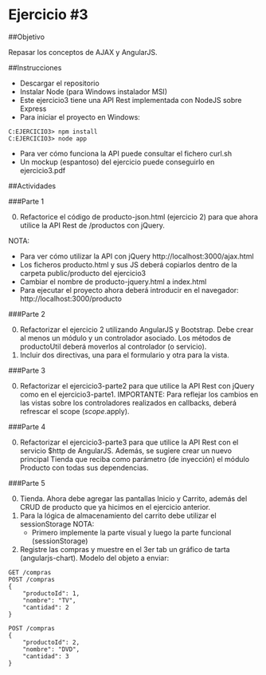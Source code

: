 Ejercicio #3
============

##Objetivo

Repasar los conceptos de AJAX y AngularJS.

##Instrucciones

- Descargar el repositorio
- Instalar Node (para Windows instalador MSI)
- Este ejercicio3 tiene una API Rest implementada con NodeJS sobre Express
- Para iniciar el proyecto en Windows:
```
C:EJERCICIO3> npm install
C:EJERCICIO3> node app
```
- Para ver cómo funciona la API puede consultar el fichero curl.sh
- Un mockup (espantoso) del ejercicio puede conseguirlo en ejercicio3.pdf

##Actividades


###Parte 1

0. Refactorice el código de producto-json.html (ejercicio 2) para que ahora utilice la API Rest de /productos con jQuery.

NOTA:
- Para ver cómo utilizar la API con jQuery
	http://localhost:3000/ajax.html
- Los ficheros producto.html y sus JS deberá copiarlos dentro de la carpeta public/producto del ejercicio3
- Cambiar el nombre de producto-jquery.html a index.html
- Para ejecutar el proyecto ahora deberá introducir en el navegador:
	http://localhost:3000/producto

###Parte 2

0. Refactorizar el ejercicio 2 utilizando AngularJS y Bootstrap. Debe crear al menos un módulo y un controlador asociado. Los métodos de productoUtil deberá moverlos al controlador (o servicio).
0. Incluir dos directivas, una para el formulario y otra para la vista.

###Parte 3

0. Refactorizar el ejercicio3-parte2 para que utilice la API Rest con jQuery como en el ejercicio3-parte1. IMPORTANTE: Para reflejar los cambios en las vistas sobre los controladores realizados en callbacks, deberá refrescar el scope ($scope.$apply).

###Parte 4

0. Refactorizar el ejercicio3-parte3 para que utilice la API Rest con el servicio $http de AngularJS. Además, se sugiere crear un nuevo principal Tienda que reciba como parámetro (de inyección) el módulo Producto con todas sus dependencias.

###Parte 5

0. Tienda. Ahora debe agregar las pantallas Inicio y Carrito, además del CRUD de producto que ya hicimos en el ejercicio anterior.
0. Para la lógica de almacenamiento del carrito debe utilizar el sessionStorage
NOTA: 
	- Primero implemente la parte visual y luego la parte funcional (sessionStorage)
0. Registre las compras y muestre en el 3er tab un gráfico de tarta (angularjs-chart). Modelo del objeto a enviar:
```
GET /compras
POST /compras
{
	"productoId": 1,
	"nombre": "TV",
    "cantidad": 2
}

POST /compras
{
	"productoId": 2,
	"nombre": "DVD",
    "cantidad": 3
}
```
